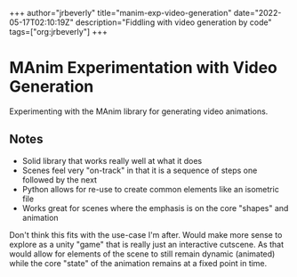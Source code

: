+++
author="jrbeverly"
title="manim-exp-video-generation"
date="2022-05-17T02:10:19Z"
description="Fiddling with video generation by code"
tags=["org:jrbeverly"]
+++

# MAnim Experimentation with Video Generation

Experimenting with the MAnim library for generating video animations.

## Notes

- Solid library that works really well at what it does
- Scenes feel very "on-track" in that it is a sequence of steps one followed by the next
- Python allows for re-use to create common elements like an isometric file
- Works great for scenes where the emphasis is on the core "shapes" and animation


Don't think this fits with the use-case I'm after. Would make more sense to explore as a unity "game" that is really just an interactive cutscene. As that would allow for elements of the scene to still remain dynamic (animated) while the core "state" of the animation remains at a fixed point in time.
